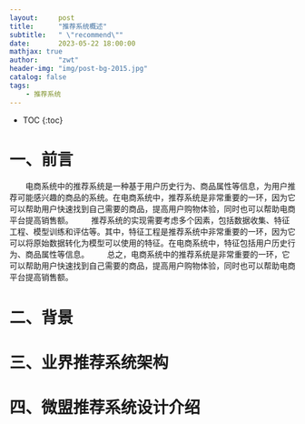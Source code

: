 ```yaml
---
layout:     post
title:      "推荐系统概述"
subtitle:   " \"recommend\""
date:       2023-05-22 18:00:00
mathjax: true
author:     "zwt"
header-img: "img/post-bg-2015.jpg"
catalog: false
tags:
    - 推荐系统
---
```

* TOC
{:toc}
# 一、前言
&ensp;&ensp;&ensp;&ensp;电商系统中的推荐系统是一种基于用户历史行为、商品属性等信息，为用户推荐可能感兴趣的商品的系统。在电商系统中，推荐系统是非常重要的一环，因为它可以帮助用户快速找到自己需要的商品，提高用户购物体验，同时也可以帮助电商平台提高销售额。
&ensp;&ensp;&ensp;&ensp;推荐系统的实现需要考虑多个因素，包括数据收集、特征工程、模型训练和评估等。其中，特征工程是推荐系统中非常重要的一环，因为它可以将原始数据转化为模型可以使用的特征。在电商系统中，特征包括用户历史行为、商品属性等信息。
&ensp;&ensp;&ensp;&ensp;总之，电商系统中的推荐系统是非常重要的一环，它可以帮助用户快速找到自己需要的商品，提高用户购物体验，同时也可以帮助电商平台提高销售额。
# 二、背景


# 三、业界推荐系统架构


# 四、微盟推荐系统设计介绍

